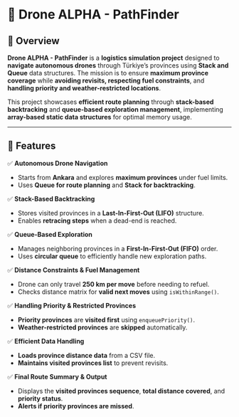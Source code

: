 # 🚀 Drone ALPHA - PathFinder  

## 📌 Overview  
**Drone ALPHA - PathFinder** is a **logistics simulation project** designed to **navigate autonomous drones** through Türkiye’s provinces using **Stack and Queue** data structures. The mission is to ensure **maximum province coverage** while **avoiding revisits, respecting fuel constraints**, and **handling priority and weather-restricted locations**.  

This project showcases **efficient route planning** through **stack-based backtracking** and **queue-based exploration management**, implementing **array-based static data structures** for optimal memory usage.

---

## 🚀 Features  
✅ **Autonomous Drone Navigation**  
- Starts from **Ankara** and explores **maximum provinces** under fuel limits.  
- Uses **Queue for route planning** and **Stack for backtracking**.  

✅ **Stack-Based Backtracking**  
- Stores visited provinces in a **Last-In-First-Out (LIFO)** structure.  
- Enables **retracing steps** when a dead-end is reached.  

✅ **Queue-Based Exploration**  
- Manages neighboring provinces in a **First-In-First-Out (FIFO)** order.  
- Uses **circular queue** to efficiently handle new exploration paths.  

✅ **Distance Constraints & Fuel Management**  
- Drone can only travel **250 km per move** before needing to refuel.  
- Checks distance matrix for **valid next moves** using `isWithinRange()`.  

✅ **Handling Priority & Restricted Provinces**  
- **Priority provinces** are **visited first** using `enqueuePriority()`.  
- **Weather-restricted provinces** are **skipped** automatically.  

✅ **Efficient Data Handling**  
- **Loads province distance data** from a CSV file.  
- **Maintains visited provinces list** to prevent revisits.  

✅ **Final Route Summary & Output**  
- Displays the **visited provinces sequence**, **total distance covered**, and **priority status**.  
- **Alerts if priority provinces are missed**.  
